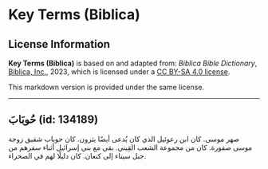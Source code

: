 # Key Terms (Biblica)

## License Information

**Key Terms (Biblica)** is based on and adapted from: _Biblica Bible Dictionary_, [Biblica, Inc.](https://www.biblica.com/), 2023, which is licensed under a [CC BY-SA 4.0 license](https://creativecommons.org/licenses/by-sa/4.0/legalcode.en).

This markdown version is provided under the same license.



--------------------------------

## حُوبَابَ (id: 134189)

صهر موسى. كان ابن رعوئيل الذي كان يُدعى أيضًا يثرون. كان حوباب شقيق زوجة موسى صفورة. كان من مجموعة الشعب القِيني. بقي مع بني إسرائيل أثناء سفرهم من جبل سيناء إلى كنعان. كان دليلًا لهم في الصحراء.


